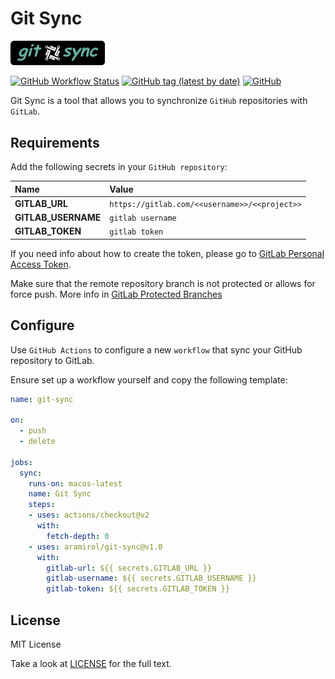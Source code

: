 # Git Sync
<img src="git-sync.png" width="30%" />

[![GitHub Workflow Status](https://img.shields.io/github/workflow/status/aramirol/git-sync/git-sync?label=git-sync&logo=git&logoColor=white)](https://github.com/aramirol/git-sync/actions/workflows/main.yml)
[![GitHub tag (latest by date)](https://img.shields.io/github/v/tag/aramirol/git-sync?logo=git&logoColor=white)](https://github.com/aramirol/git-sync/releases)
[![GitHub](https://img.shields.io/github/license/aramirol/git-sync?color=informational)](https://github.com/aramirol/git-sync/blob/main/LICENSE)

Git Sync is a tool that allows you to synchronize `GitHub` repositories with `GitLab`.

## Requirements

Add the following secrets in your `GitHub repository`:

| Name  | Value  |
|:----------|:----------|
| **GITLAB_URL**  | `https://gitlab.com/<<username>>/<<project>>`  |
| **GITLAB_USERNAME**    | `gitlab username`    |
| **GITLAB_TOKEN**   | `gitlab token`    |

If you need info about how to create the token, please go to [GitLab Personal Access Token](https://docs.gitlab.com/ee/user/profile/personal_access_tokens.html).

Make sure that the remote repository branch is not protected or allows for force push. More info in [GitLab Protected Branches](https://docs.gitlab.com/ee/user/project/protected_branches.html#protected-branches)

## Configure

Use `GitHub Actions` to configure a new `workflow` that sync your GitHub repository to GitLab.

Ensure set up a workflow yourself and copy the following template:

```yml
name: git-sync

on: 
  - push
  - delete

jobs:
  sync:
    runs-on: macos-latest
    name: Git Sync
    steps:
    - uses: actions/checkout@v2
      with:
        fetch-depth: 0
    - uses: aramirol/git-sync@v1.0
      with:
        gitlab-url: ${{ secrets.GITLAB_URL }}
        gitlab-username: ${{ secrets.GITLAB_USERNAME }}
        gitlab-token: ${{ secrets.GITLAB_TOKEN }}

```

## License

MIT License

Take a look at [LICENSE](https://github.com/aramirol/git-sync/blob/main/LICENSE) for the full text.
